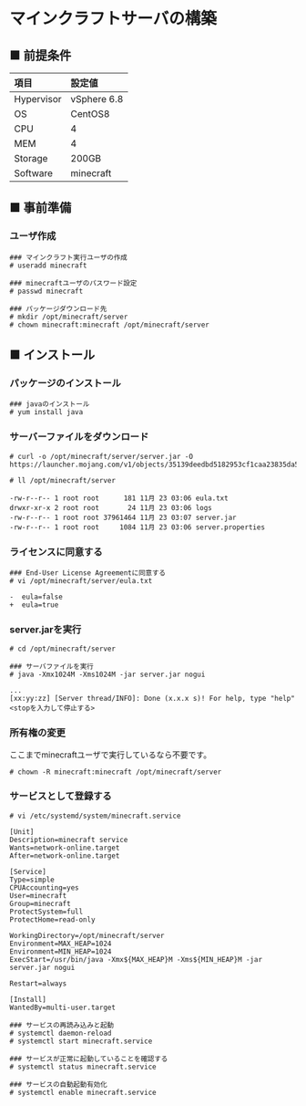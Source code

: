 # マインクラフトサーバの構築
## ■ 前提条件
|項目|設定値|
|:---|:---|
|Hypervisor|vSphere 6.8|
|OS|CentOS8|
|CPU|4|
|MEM|4|
|Storage|200GB|
|Software|minecraft|
## ■ 事前準備
### ユーザ作成
```
### マインクラフト実行ユーザの作成
# useradd minecraft

### minecraftユーザのパスワード設定
# passwd minecraft

### パッケージダウンロード先
# mkdir /opt/minecraft/server
# chown minecraft:minecraft /opt/minecraft/server
```
## ■ インストール
### パッケージのインストール
```
### javaのインストール
# yum install java
```
### サーバーファイルをダウンロード
```
# curl -o /opt/minecraft/server/server.jar -O https://launcher.mojang.com/v1/objects/35139deedbd5182953cf1caa23835da59ca3d7cd/server.jar
```
```
# ll /opt/minecraft/server
```
```
-rw-r--r-- 1 root root      181 11月 23 03:06 eula.txt
drwxr-xr-x 2 root root       24 11月 23 03:06 logs
-rw-r--r-- 1 root root 37961464 11月 23 03:07 server.jar
-rw-r--r-- 1 root root     1084 11月 23 03:06 server.properties
```
### ライセンスに同意する
```
### End-User License Agreementに同意する
# vi /opt/minecraft/server/eula.txt
```
```
-  eula=false
+  eula=true
```
### server.jarを実行
```
# cd /opt/minecraft/server
```
```
### サーバファイルを実行
# java -Xmx1024M -Xms1024M -jar server.jar nogui
```
```
...
[xx:yy:zz] [Server thread/INFO]: Done (x.x.x s)! For help, type "help"
<stopを入力して停止する>
```
### 所有権の変更
ここまでminecraftユーザで実行しているなら不要です。
```
# chown -R minecraft:minecraft /opt/minecraft/server
```
### サービスとして登録する
```
# vi /etc/systemd/system/minecraft.service
```
```
[Unit]
Description=minecraft service
Wants=network-online.target
After=network-online.target

[Service]
Type=simple
CPUAccounting=yes
User=minecraft
Group=minecraft
ProtectSystem=full
ProtectHome=read-only

WorkingDirectory=/opt/minecraft/server
Environment=MAX_HEAP=1024
Environment=MIN_HEAP=1024
ExecStart=/usr/bin/java -Xmx${MAX_HEAP}M -Xms${MIN_HEAP}M -jar server.jar nogui

Restart=always

[Install]
WantedBy=multi-user.target
```
```
### サービスの再読み込みと起動
# systemctl daemon-reload
# systemctl start minecraft.service
```
```
### サービスが正常に起動していることを確認する
# systemctl status minecraft.service
```
```
### サービスの自動起動有効化
# systemctl enable minecraft.service
```
